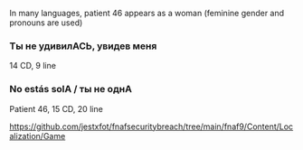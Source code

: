 In many languages, patient 46 appears as a woman (feminine gender and pronouns are used)

### Ты не удивил**АСЬ**, увидев меня

14 CD, 9 line

### No estás sol**A** / ты не одн**А**

Patient 46, 15 CD, 20 line

https://github.com/jestxfot/fnafsecuritybreach/tree/main/fnaf9/Content/Localization/Game
